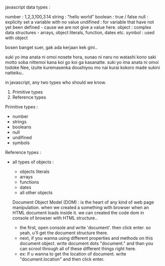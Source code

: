 javascript data types :

number : 1,2,3,100,3.14
string : "hello world"
boolean : true / false
null : explicity set a variable with no value
undifined : for variable that have not yet been defined - cause we are not give a value here.
object : complex data structures - arrays, object literals, function, dates etc.
symbol : used with object


bosen banget suer, gak ada kerjaan kek gini..

suki yo
ima anata ni omoi nosete
hora, sunao ni naru no watashi
kono saki motto soba nittemoi kana
koi go koi ga kasanatte. 
suki yo
ima anata ni omoi todoke 
Nee, izuite kuremasenka
doushiyou mo nai kurai
kokoro made sukini natteiku..


in javascript, any two types who should we know.
1. Primitive types
2. Reference types

Primitive types :
- number
- strings
- booleans
- null
- undifined
- symbols


Reference types :
- all types of objects : 
  - objects literals
  - arrays
  - functions
  - dates
  - all other objects
  
  Document Object Model (DOM) : is the heart of any kind of web page manipulation.
  when we created a something with browser when an HTML document loads inside it.
  we can created the code dom in console of browser with HTML structure..

  - the first, open console and write 'document'. then click enter. so yeah, u'll get the document structure there.
  - next, if you wanna using different properties and methods on this document object. write document dots "document." and than you can scrool through all of these different things right here.
  - ex: if u wanna to get the location of document. write "document.location" and then click enter.